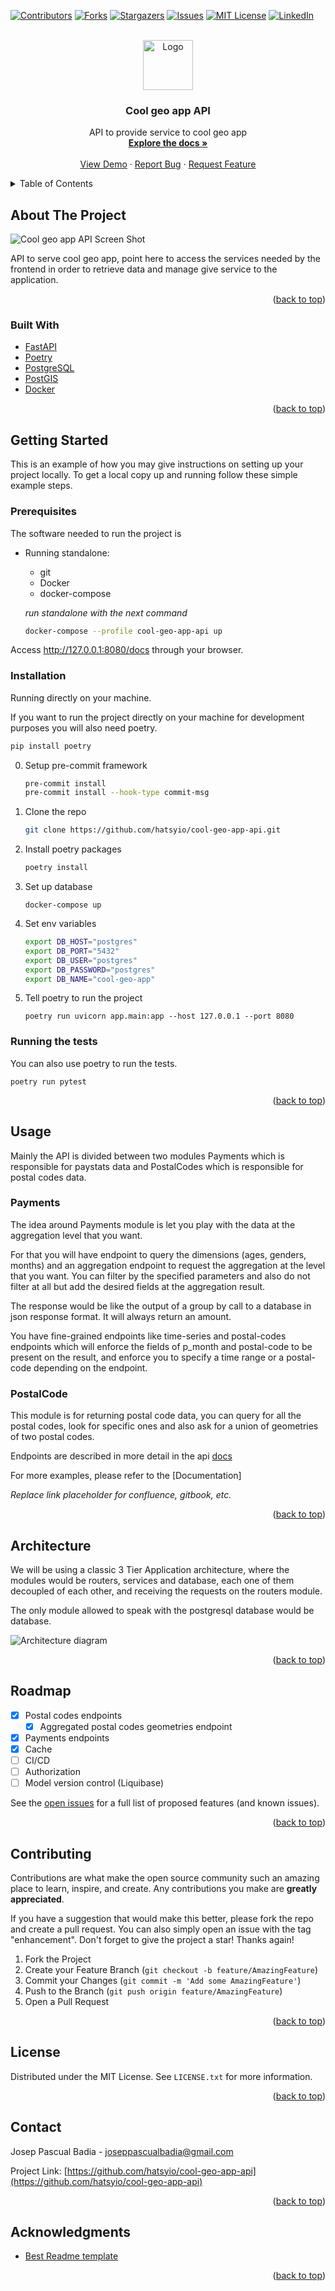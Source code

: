 <div id="top"></div>
<!--
*** Thanks for checking out the Best-README-Template. If you have a suggestion
*** that would make this better, please fork the repo and create a pull request
*** or simply open an issue with the tag "enhancement".
*** Don't forget to give the project a star!
*** Thanks again! Now go create something AMAZING! :D
-->



<!-- PROJECT SHIELDS -->
<!--
*** I'm using markdown "reference style" links for readability.
*** Reference links are enclosed in brackets [ ] instead of parentheses ( ).
*** See the bottom of this document for the declaration of the reference variables
*** for contributors-url, forks-url, etc. This is an optional, concise syntax you may use.
*** https://www.markdownguide.org/basic-syntax/#reference-style-links
-->
[![Contributors][contributors-shield]][contributors-url]
[![Forks][forks-shield]][forks-url]
[![Stargazers][stars-shield]][stars-url]
[![Issues][issues-shield]][issues-url]
[![MIT License][license-shield]][license-url]
[![LinkedIn][linkedin-shield]][linkedin-url]



<!-- PROJECT LOGO -->
<br />
<div align="center">
  <a href="https://github.com/hatsyio/cool-geo-app-api">
    <img src="images/logo.png" alt="Logo" width="80" height="80">
  </a>

<h3 align="center">Cool geo app API</h3>

  <p align="center">
    API to provide service to cool geo app
    <br />
    <a href="https://github.com/hatsyio/cool-geo-app-api"><strong>Explore the docs »</strong></a>
    <br />
    <br />
    <a href="https://github.com/hatsyio/cool-geo-app-api">View Demo</a>
    ·
    <a href="https://github.com/hatsyio/cool-geo-app-api/issues">Report Bug</a>
    ·
    <a href="https://github.com/hatsyio/cool-geo-app-api/issues">Request Feature</a>
  </p>
</div>



<!-- TABLE OF CONTENTS -->
<details>
  <summary>Table of Contents</summary>
  <ol>
    <li>
      <a href="#about-the-project">About The Project</a>
      <ul>
        <li><a href="#built-with">Built With</a></li>
      </ul>
    </li>
    <li>
      <a href="#getting-started">Getting Started</a>
      <ul>
        <li><a href="#prerequisites">Prerequisites</a></li>
        <li><a href="#installation">Installation</a></li>
        <li><a href="#running-the-tests">Running the tests</a></li>
      </ul>
    </li>
    <li><a href="#usage">Usage</a></li>
    <li><a href="#architecture">Architecture</a></li>
    <li><a href="#roadmap">Roadmap</a></li>
    <li><a href="#contributing">Contributing</a></li>
    <li><a href="#license">License</a></li>
    <li><a href="#contact">Contact</a></li>
    <li><a href="#acknowledgments">Acknowledgments</a></li>
  </ol>
</details>



<!-- ABOUT THE PROJECT -->
## About The Project

![Cool geo app API Screen Shot][product-screenshot]

API to serve cool geo app, point here to access the services needed by the frontend in order to retrieve data and manage
give service to the application.

<p align="right">(<a href="#top">back to top</a>)</p>

### Built With

* [FastAPI](https://fastapi.tiangolo.com/)
* [Poetry](https://python-poetry.org/)
* [PostgreSQL](https://www.postgresql.org/)
* [PostGIS](https://postgis.net/)
* [Docker](https://www.docker.com/)

<p align="right">(<a href="#top">back to top</a>)</p>

<!-- GETTING STARTED -->
## Getting Started

This is an example of how you may give instructions on setting up your project locally.
To get a local copy up and running follow these simple example steps.

### Prerequisites

The software needed to run the project is

* Running standalone:
  * git
  * Docker
  * docker-compose

  _run standalone with the next command_
  ```sh
  docker-compose --profile cool-geo-app-api up
  ```
Access http://127.0.0.1:8080/docs through your browser.

### Installation

Running directly on your machine.

If you want to run the project directly on your machine for development purposes you will also need poetry.
```sh
pip install poetry
```

0. Setup pre-commit framework
   ```sh
   pre-commit install
   pre-commit install --hook-type commit-msg
   ```

1. Clone the repo
   ```sh
   git clone https://github.com/hatsyio/cool-geo-app-api.git
   ```
2. Install poetry packages
   ```sh
   poetry install
   ```
3. Set up database
    ```shell
    docker-compose up
    ```

4. Set env variables
   ```sh
   export DB_HOST="postgres"
   export DB_PORT="5432"
   export DB_USER="postgres"
   export DB_PASSWORD="postgres"
   export DB_NAME="cool-geo-app"
   ```

5. Tell poetry to run the project
   ```shell
   poetry run uvicorn app.main:app --host 127.0.0.1 --port 8080
   ```

### Running the tests
You can also use poetry to run the tests.
   ```shell
   poetry run pytest
   ```
<p align="right">(<a href="#top">back to top</a>)</p>

<!-- USAGE EXAMPLES -->
## Usage

Mainly the API is divided between two modules Payments which is responsible for paystats data and PostalCodes which is
responsible for postal codes data.

### Payments

The idea around Payments module is let you play with the data at the aggregation level that you want.

For that you will have endpoint to query the dimensions (ages, genders, months) and an aggregation endpoint to request
the aggregation at the level that you want. You can filter by the specified parameters and also do not filter at all but
add the desired fields at the aggregation result.

The response would be like the output of a group by call to a database in json response format.
It will always return an amount.

You have fine-grained endpoints like time-series and postal-codes endpoints which will enforce the fields of p_month and postal-code to be
present on the result, and enforce you to specify a time range or a postal-code depending on the endpoint.

### PostalCode

This module is for returning postal code data, you can query for all the postal codes, look for specific ones and also
ask for a union of geometries of two postal codes.

Endpoints are described in more detail in the api [docs](http://localhost:8080/docs)

For more examples, please refer to the [Documentation]

_Replace link placeholder for confluence, gitbook, etc._

<p align="right">(<a href="#top">back to top</a>)</p>

<!-- Architecture -->
## Architecture

We will be using a classic 3 Tier Application architecture, where the modules would be routers, services and database,
each one of them decoupled of each other, and receiving the requests on the routers module.

The only module allowed to speak with the postgresql database would be database.

![Architecture diagram][architecture-diagram]

<p align="right">(<a href="#top">back to top</a>)</p>

<!-- ROADMAP -->
## Roadmap

- [X] Postal codes endpoints
  - [X] Aggregated postal codes geometries endpoint
- [X] Payments endpoints
- [X] Cache
- [ ] CI/CD
- [ ] Authorization
- [ ] Model version control (Liquibase)

See the [open issues](https://github.com/hatsyio/cool-geo-app-api/issues) for a full list of proposed features (and known issues).

<p align="right">(<a href="#top">back to top</a>)</p>

<!-- CONTRIBUTING -->
## Contributing

Contributions are what make the open source community such an amazing place to learn, inspire, and create. Any contributions you make are **greatly appreciated**.

If you have a suggestion that would make this better, please fork the repo and create a pull request. You can also simply open an issue with the tag "enhancement".
Don't forget to give the project a star! Thanks again!

1. Fork the Project
2. Create your Feature Branch (`git checkout -b feature/AmazingFeature`)
3. Commit your Changes (`git commit -m 'Add some AmazingFeature'`)
4. Push to the Branch (`git push origin feature/AmazingFeature`)
5. Open a Pull Request

<p align="right">(<a href="#top">back to top</a>)</p>

<!-- LICENSE -->
## License

Distributed under the MIT License. See `LICENSE.txt` for more information.

<p align="right">(<a href="#top">back to top</a>)</p>

<!-- CONTACT -->
## Contact

Josep Pascual Badia - joseppascualbadia@gmail.com

Project Link: [https://github.com/hatsyio/cool-geo-app-api](https://github.com/hatsyio/cool-geo-app-api)

<p align="right">(<a href="#top">back to top</a>)</p>

<!-- ACKNOWLEDGMENTS -->
## Acknowledgments

* [Best Readme template](https://github.com/othneildrew/Best-README-Template)

<p align="right">(<a href="#top">back to top</a>)</p>

<!-- MARKDOWN LINKS & IMAGES -->
<!-- https://www.markdownguide.org/basic-syntax/#reference-style-links -->
[contributors-shield]: https://img.shields.io/github/contributors/hatsyio/cool-geo-app-api.svg?style=for-the-badge
[contributors-url]: https://github.com/hatsyio/cool-geo-app-api/graphs/contributors
[forks-shield]: https://img.shields.io/github/forks/hatsyio/cool-geo-app-api.svg?style=for-the-badge
[forks-url]: https://github.com/hatsyio/cool-geo-app-api/network/members
[stars-shield]: https://img.shields.io/github/stars/hatsyio/cool-geo-app-api.svg?style=for-the-badge
[stars-url]: https://github.com/hatsyio/cool-geo-app-api/stargazers
[issues-shield]: https://img.shields.io/github/issues/hatsyio/cool-geo-app-api.svg?style=for-the-badge
[issues-url]: https://github.com/hatsyio/cool-geo-app-api/issues
[license-shield]: https://img.shields.io/github/license/hatsyio/cool-geo-app-api.svg?style=for-the-badge
[license-url]: https://github.com/hatsyio/cool-geo-app-api/blob/master/LICENSE.txt
[linkedin-shield]: https://img.shields.io/badge/-LinkedIn-black.svg?style=for-the-badge&logo=linkedin&colorB=555
[linkedin-url]: https://linkedin.com/in/josep-pascual-badia-14a199a2
[product-screenshot]: images/screenshot.PNG
[architecture-diagram]: images/diagram.png

